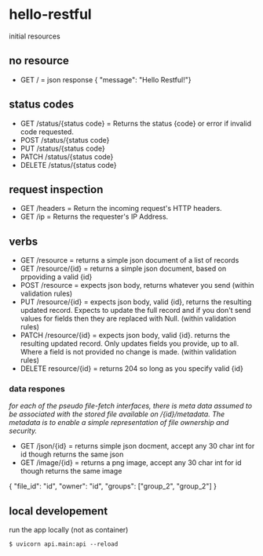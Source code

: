 # hello-restful

initial resources
## no resource
* GET / = json response { "message": "Hello Restful!"}

## status codes
* GET /status/{status code} = Returns the status {code} or error if invalid code requested.
* POST /status/{status code}
* PUT /status/{status code}
* PATCH /status/{status code}
* DELETE /status/{status code}

## request inspection
* GET /headers = Return the incoming request's HTTP headers.
* GET /ip = Returns the requester's IP Address.

## verbs
* GET /resource = returns a simple json document of a list of records
* GET /resource/{id} = returns a simple json document, based on prpoviding a valid {id}
* POST /resource = expects json body, returns whatever you send (within validation rules)
* PUT /resource/{id} = expects json body, valid {id}, returns the resulting updated record. Expects to update the full record and if you don't send values for fields then they are replaced with Null. (within validation rules)
* PATCH /resource/{id} = expects json body, valid {id}. returns the resulting updated record. Only updates fields you provide, up to all. Where a field is not provided no change is made. (within validation rules)
* DELETE resource/{id} = returns 204 so long as you specify valid {id} 

### data respones
_for each of the pseudo file-fetch interfaces, there is meta data assumed to be associated with the stored file available on /{id}/metadata. The metadata is to enable a simple representation of file ownership and security._
* GET /json/{id} = returns simple json docment, accept any 30 char int for id though returns the same json
* GET /image/{id} = returns a png image, accept any 30 char int for id though returns the same image

{
  "file_id": "id",
  "owner": "id",
  "groups": ["group_2", "group_2"]
}

## local developement

run the app locally (not as container)
```
$ uvicorn api.main:api --reload
```